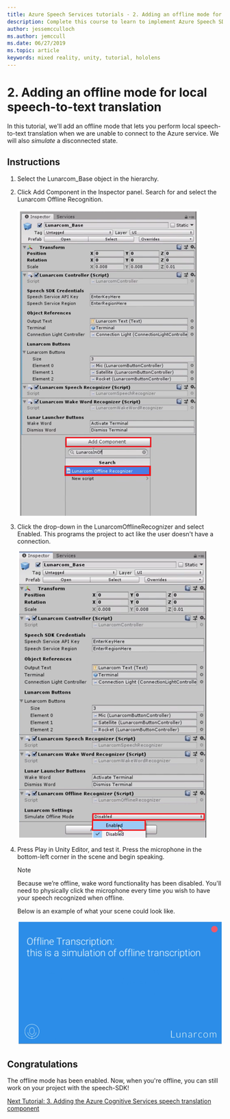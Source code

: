 ```yaml
---
title: Azure Speech Services tutorials - 2. Adding an offline mode for local speech-to-text translation
description: Complete this course to learn to implement Azure Speech SDK within a mixed reality application.
author: jessemcculloch
ms.author: jemccull
ms.date: 06/27/2019
ms.topic: article
keywords: mixed reality, unity, tutorial, hololens
---
```


# 2. Adding an offline mode for local speech-to-text translation

In this tutorial, we'll add an offline mode that lets you perform local speech-to-text translation when we are unable to connect to the Azure service. We will also *simulate* a disconnected state.

## Instructions

1. Select the Lunarcom_Base object in the hierarchy.

2. Click Add Component in the Inspector panel. Search for and select the Lunarcom Offline Recognition.

    ![Module4Chapter2step1im](images/module4chapter2step1im.PNG)

3. Click the drop-down in the LunarcomOfflineRecognizer and select Enabled. This programs the project to act like the user doesn't have a connection.

    ![Module4Chapter2step1im](images/module4chapter2step2im.PNG)

4. Press Play in Unity Editor, and test it. Press the microphone in the bottom-left corner in the scene and begin speaking.

    >[!NOTE]
    >Because we’re offline, wake word functionality has been disabled. You'll need to physically click the microphone every time you wish to have your speech recognized when offline.

    Below is an example of what your scene could look like.

    ![Module4Chapter2exampleim](images/module4chapter2exampleim.PNG)

## Congratulations

The offline mode has been enabled. Now, when you're offline, you can still work on your project with the speech-SDK!

[Next Tutorial: 3. Adding the Azure Cognitive Services speech translation component](mrlearning-speechSDK-ch3.md)
